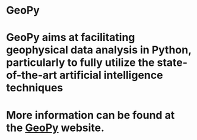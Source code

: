 # GeoPy
# GeoPy aims at facilitating geophysical data analysis in Python, particularly to fully utilize the state-of-the-art artificial intelligence techniques
# More information can be found at the [GeoPy](https://geopyinfo.wixsite.com/geopy) website.
